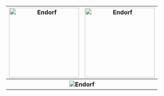 <table >
  <tr>
    <th>
      <img align="center" src="https://github-readme-stats.vercel.app/api?username=Endorf&theme=merko" alt="Endorf" height="190"/>  
    </th>
    <th>
      <img align="center" src="https://github-readme-stats.vercel.app/api/top-langs/?username=Endorf&layout=compact&theme=merko&hide=CMake,HTML,C%2B%2B" alt="Endorf" height="190"/>  
    </th>
  </tr>
  <tr >
    <th colspan="2">
      <center>
        <img align="center" src="https://github-readme-streak-stats.herokuapp.com/?user=Endorf&theme=merko" alt="Endorf" />  
      </center>
    </th>
  </tr>
</table>

